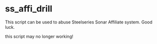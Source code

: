 # ss_affi_drill

This script can be used to abuse Steelseries Sonar Affiliate system.
Good luck.

this script may no longer working!
